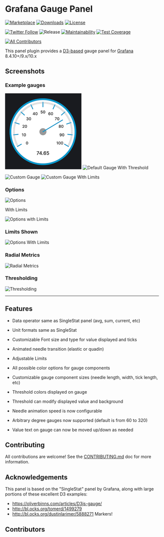 # Grafana Gauge Panel

[![Marketplace](https://img.shields.io/badge/dynamic/json?logo=grafana&color=F47A20&label=marketplace&prefix=v&query=%24.items%5B%3F%28%40.slug%20%3D%3D%20%22briangann-gauge-panel%22%29%5D.version&url=https%3A%2F%2Fgrafana.com%2Fapi%2Fplugins)](https://grafana.com/grafana/plugins/briangann-gauge-panel)
[![Downloads](https://img.shields.io/badge/dynamic/json?logo=grafana&color=F47A20&label=downloads&query=%24.items%5B%3F%28%40.slug%20%3D%3D%20%22briangann-gauge-panel%22%29%5D.downloads&url=https%3A%2F%2Fgrafana.com%2Fapi%2Fplugins)](https://grafana.com/grafana/plugins/briangann-gauge-panel)
[![License](https://img.shields.io/github/license/briangann/grafana-gauge-panel)](LICENSE)

[![Twitter Follow](https://img.shields.io/twitter/follow/jepetlefeu.svg?style=social)](https://twitter.com/jepetlefeu)
![Release](https://github.com/briangann/grafana-gauge-panel/workflows/Release/badge.svg)
[![Maintainability](https://api.codeclimate.com/v1/badges/1c750faa58c1f7b3c7fa/maintainability)](https://codeclimate.com/github/briangann/grafana-gauge-panel/maintainability)
[![Test Coverage](https://api.codeclimate.com/v1/badges/1c750faa58c1f7b3c7fa/test_coverage)](https://codeclimate.com/github/briangann/grafana-gauge-panel/test_coverage)

[![All Contributors](https://img.shields.io/github/all-contributors/briangann/grafana-gauge-panel?color=ee8449&style=flat-square)](#contributors)

This panel plugin provides a [D3-based](https://www.d3js.org) gauge panel
for [Grafana](https://www.grafana.com) 8.4.10+/9.x/10.x

## Screenshots

### Example gauges

![Default Gauge](https://raw.githubusercontent.com/briangann/grafana-gauge-panel/main/src/screenshots/react-gauge-default-settings.png)
![Default Gauge With Threshold](https://raw.githubusercontent.com/briangann/grafana-gauge-panel/main/src/screenshots/default-gauge-w-threshold.png)

![Custom Gauge](https://raw.githubusercontent.com/briangann/grafana-gauge-panel/main/src/screenshots/alt-gauge.png)
![Custom Gauge With Limits](https://raw.githubusercontent.com/briangann/grafana-gauge-panel/main/src/screenshots/alt-gauge-limits.png)

### Options

![Options](https://raw.githubusercontent.com/briangann/grafana-gauge-panel/main/src/screenshots/options.png)

With Limits

![Options with Limits](https://raw.githubusercontent.com/briangann/grafana-gauge-panel/main/src/screenshots/options-limits.png)

### Limits Shown

![Options With Limits](https://raw.githubusercontent.com/briangann/grafana-gauge-panel/main/src/screenshots/options-limits.png)

### Radial Metrics

![Radial Metrics](https://raw.githubusercontent.com/briangann/grafana-gauge-panel/main/src/screenshots/radialmetrics.png)

### Thresholding

![Thresholding](https://raw.githubusercontent.com/briangann/grafana-gauge-panel/main/src/screenshots/thresholding.png)

-------

## Features

* Data operator same as SingleStat panel (avg, sum, current, etc)
* Unit formats same as SingleStat

* Customizable Font size and type for value displayed and ticks
* Animated needle transition (elastic or quadin)
* Adjustable Limits
* All possible color options for gauge components

* Customizable gauge component sizes (needle length, width, tick length, etc)

* Threshold colors displayed on gauge
* Threshold can modify displayed value and background

* Needle animation speed is now configurable
* Arbitrary degree gauges now supported (default is from 60 to 320)
* Value text on gauge can now be moved up/down as needed

## Contributing

All contributions are welcome!
See the [CONTRIBUTING.md](CONTRIBUTING.md) doc for more information.

## Acknowledgements

This panel is based on the "SingleStat" panel by Grafana, along with large
 portions of these excellent D3 examples:

* <https://oliverbinns.com/articles/D3js-gauge/>
* <http://bl.ocks.org/tomerd/1499279>
* <http://bl.ocks.org/dustinlarimer/5888271> Markers!

## Contributors

<!-- ALL-CONTRIBUTORS-LIST:START - Do not remove or modify this section -->
<!-- prettier-ignore-start -->
<!-- markdownlint-disable -->

<!-- markdownlint-restore -->
<!-- prettier-ignore-end -->

<!-- ALL-CONTRIBUTORS-LIST:END -->
